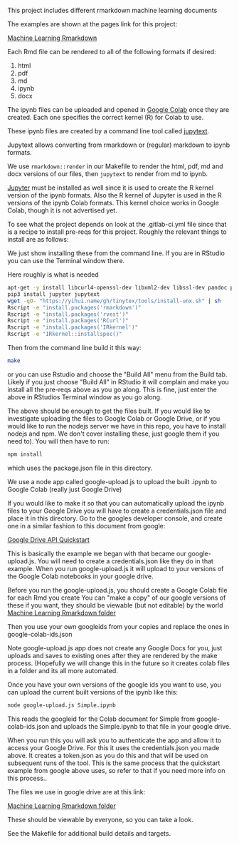 This project includes different rmarkdown machine learning documents 

The examples are shown at the pages link for this project:  

[Machine Learning Rmarkdown](https://calvinw.gitlab.io/machine-learning-rmarkdown/)

Each Rmd file can be rendered to all of the following formats if desired: 
1. html
1. pdf 
1. md
1. ipynb 
1. docx

The ipynb files can be uploaded and opened in [Google Colab](https://colab.research.google.com/) once they are created. Each one specifies the correct kernel (R) for Colab to use.  

These ipynb files are created by a command line tool called [jupytext](https://github.com/mwouts/jupytext).  

Jupytext allows converting from rmarkdown or (regular) markdown to ipynb formats.

We use `rmarkdown::render` in our Makefile to render the html, pdf, md and docx versions of our files, then `jupytext` to render from md to ipynb.

[Jupyter](https://jupyter.org/) must be installed as well since it is used to create the R kernel version of the ipynb formats. Also the R kernel of Jupyter is used in the R versions of the ipynb Colab formats. This kernel choice works in Google Colab, though it is not advertised yet.   

To see what the project depends on look at the .gitlab-ci.yml file since that is a recipe to install pre-reqs for this project. Roughly the relevant things to install are as follows:

We just show installing these from the command line. If you are in RStudio you can use the Terminal window there. 

Here roughly is what is needed

```bash
apt-get -y install libcurl4-openssl-dev libxml2-dev libssl-dev pandoc python3-pip
pip3 install jupyter jupytext
wget -qO- "https://yihui.name/gh/tinytex/tools/install-unx.sh" | sh
Rscript -e "install.packages('rmarkdown')"
Rscript -e "install.packages('rvest')"
Rscript -e "install.packages('RCurl')"
Rscript -e "install.packages('IRkernel')"
Rscript -e "IRkernel::installspec()"
```

Then from the command line build it this way: 

```bash
make 
```

or you can use Rstudio and choose the "Build All" menu from the Build tab. Likely if you just choose "Build All" in RStudio it will complain and make you install all the pre-reqs above as you go along. This is fine, just enter the above in RStudios Terminal window as you go along.

The above should be enough to get the files built. If you would like to investigate uploading the files to Google Colab or Google Drive, or if you would like to run the nodejs server we have in this repo, you have to install nodejs and npm. We don't cover installing these, just google them if you need to). You will then have to run: 

```bash
npm install
```

which uses the package.json file in this directory.

We use a node app called google-upload.js to upload the built .ipynb to Google Colab (really just Google Drive) 

If you would like to make it so that you can automatically upload the ipynb files to your Google Drive you will have to create a credentials.json file and place it in this directory. Go to the googles developer console, and create one in a similar fashion to this document from google:  

[Google Drive API Quickstart](https://developers.google.com/drive/api/v3/quickstart/nodejs)

This is basically the example we began with that became our google-upload.js. You will need to create a credentials.json like they do in that example. When you run google-upload.js it will upload to your versions of the Google Colab notebooks in your google drive.

Before you run the google-upload.js, you should create a Google Colab file for each Rmd you create You can "make a copy" of our google versions of these if you want, they should be viewable (but not editable) by the world [Machine Learning Rmarkdown folder](https://drive.google.com/open?id=1LduI2mOMabByvQRS2JPpMwttTeYyb9Og)

Then you use your own googleids from your copies and replace the ones in google-colab-ids.json

Note google-upload.js app does not create any Google Docs for you, just uploads and saves to existing ones after they are rendered by the make process. (Hopefully we will change this in the future so it creates colab files in a folder and its all more automated. 

Once you have your own versions of the google ids you want to use, you can upload the current built versions of the ipynb like this:

```bash
node google-upload.js Simple.ipynb
```

This reads the googleid for the Colab document for Simple from google-colab-ids.json and uploads the Simple.ipynb to that file in your google drive. 

When you run this you will ask you to authenticate the app and allow it to access your Google Drive. For this it uses the credentials.json you made above. It creates a token.json as you do this and that will be used on subsequent runs of the tool. This is the same process that the quickstart example from google above uses, so refer to that if you need more info on this process.. 

The files we use in google drive are at this link: 

[Machine Learning Rmarkdown folder](https://drive.google.com/open?id=1LduI2mOMabByvQRS2JPpMwttTeYyb9Og)

These should be viewable by everyone, so you can take a look.

See the Makefile for additional build details and targets.
